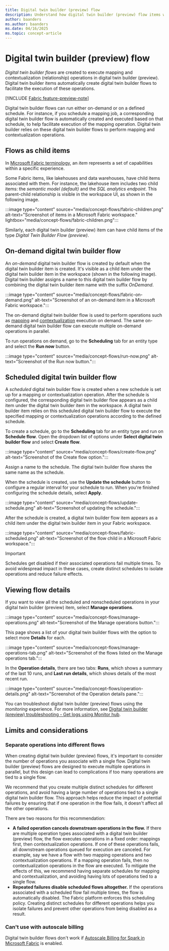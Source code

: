 ```yaml
---
title: Digital twin builder (preview) flow
description: Understand how digital twin builder (preview) flow items work.
author: baanders
ms.author: baanders
ms.date: 04/16/2025
ms.topic: concept-article
---
```


# Digital twin builder (preview) flow

*Digital twin builder flows* are created to execute mapping and contextualization (relationship) operations in digital twin builder (preview). Digital twin builder items automatically create digital twin builder flows to facilitate the execution of these operations.

[!INCLUDE [Fabric feature-preview-note](../../includes/feature-preview-note.md)]

Digital twin builder flows can run either on-demand or on a defined schedule. For instance, if you schedule a mapping job, a corresponding digital twin builder flow is automatically created and executed based on that schedule, to help facilitate execution of the mapping operation. Digital twin builder relies on these digital twin builder flows to perform mapping and contextualization operations.

## Flows as child items

In [Microsoft Fabric terminology](../../fundamentals/fabric-terminology.md), an *item* represents a set of capabilities within a specific experience.

Some Fabric items, like lakehouses and data warehouses, have child items associated with them. For instance, the lakehouse item includes two child items: the *semantic model (default)* and the *SQL analytics endpoint*. This parent-child relationship is visible in the workspace UI, as shown in the following image.

:::image type="content" source="media/concept-flows/fabric-children.png" alt-text="Screenshot of items in a Microsoft Fabric workspace." lightbox="media/concept-flows/fabric-children.png":::

Similarly, each digital twin builder (preview) item can have child items of the type *Digital Twin Builder Flow (preview)*. 

## On-demand digital twin builder flow

An *on-demand* digital twin builder flow is created by default when the digital twin builder item is created. It's visible as a child item under the digital twin builder item in the workspace (shown in the following image). Digital twin builder assigns a name to this digital twin builder flow by combining the digital twin builder item name with the suffix *OnDemand*.

:::image type="content" source="media/concept-flows/fabric-on-demand.png" alt-text="Screenshot of an on-demand item in a Microsoft Fabric workspace.":::

The on-demand digital twin builder flow is used to perform operations such as [mapping](concept-mapping.md) and [contextualization](model-perform-contextualization.md) execution on demand. The same on-demand digital twin builder flow can execute multiple on-demand operations in parallel.

To run operations on demand, go to the **Scheduling** tab for an entity type and select the **Run now** button.

:::image type="content" source="media/concept-flows/run-now.png" alt-text="Screenshot of the Run now button.":::

## Scheduled digital twin builder flow

A *scheduled* digital twin builder flow is created when a new schedule is set up for a mapping or contextualization operation. After the schedule is configured, the corresponding digital twin builder flow appears as a child item under the digital twin builder item in the workspace. A digital twin builder item relies on this scheduled digital twin builder flow to execute the specified mapping or contextualization operations according to the defined schedule.

To create a schedule, go to the **Scheduling** tab for an entity type and run on **Schedule flow**. Open the dropdown list of options under **Select digital twin builder flow** and select **Create flow**.

:::image type="content" source="media/concept-flows/create-flow.png" alt-text="Screenshot of the Create flow option.":::
 
Assign a name to the schedule. The digital twin builder flow shares the same name as the schedule.

When the schedule is created, use the **Update the schedule** button to configure a regular interval for your schedule to run. When you're finished configuring the schedule details, select **Apply**.

:::image type="content" source="media/concept-flows/update-schedule.png" alt-text="Screenshot of updating the schedule.":::

After the schedule is created, a digital twin builder flow item appears as a child item under the digital twin builder item in your Fabric workspace.

:::image type="content" source="media/concept-flows/fabric-scheduled.png" alt-text="Screenshot of the flow child in a Microsoft Fabric workspace.":::

>[!IMPORTANT]
>Schedules get disabled if their associated operations fail multiple times. To avoid widespread impact in these cases, create distinct schedules to isolate operations and reduce failure effects.

## Viewing flow details

If you want to view all the scheduled and nonscheduled operations in your digital twin builder (preview) item, select **Manage operations**.

:::image type="content" source="media/concept-flows/manage-operations.png" alt-text="Screenshot of the Manage operations button.":::

This page shows a list of your digital twin builder flows with the option to select more **Details** for each.

:::image type="content" source="media/concept-flows/manage-operations-tab.png" alt-text="Screenshot of the flows listed on the Manage operations tab.":::

In the **Operation details**, there are two tabs: **Runs**, which shows a summary of the last 10 runs, and **Last run details**, which shows details of the most recent run.

:::image type="content" source="media/concept-flows/operation-details.png" alt-text="Screenshot of the Operation details pane.":::

You can troubleshoot digital twin builder (preview) flows using the *monitoring* experience. For more information, see [Digital twin builder (preview) troubleshooting - Get logs using Monitor hub](resources-troubleshooting.md#get-logs-using-monitor-hub).

## Limits and considerations

### Separate operations into different flows

When creating digital twin builder (preview) flows, it's important to consider the number of operations you associate with a single flow. Digital twin builder (preview) flows are designed to execute multiple operations in parallel, but this design can lead to complications if too many operations are tied to a single flow.

We recommend that you create multiple distinct schedules for different operations, and avoid having a large number of operations tied to a single digital twin builder flow. This approach helps reduce the impact of potential failures by ensuring that if one operation in the flow fails, it doesn't affect all the other operations.

There are two reasons for this recommendation:

* **A failed operation cancels downstream operations in the flow.** If there are multiple operation types associated with a digital twin builder (preview) flow, the flow executes operations in a fixed order: mappings first, then contextualization operations. If one of these operations fails, all downstream operations queued for execution are canceled. For example, say we have a flow with two mapping operations and two contextualization operations. If a mapping operation fails, then no contextualization operations in the flow are executed. To mitigate the effects of this, we recommend having separate schedules for mapping and contextualization, and avoiding having lots of operations tied to a single flow.
* **Repeated failures disable scheduled flows altogether.** If the operations associated with a scheduled flow fail multiple times, the flow is automatically disabled. The Fabric platform enforces this scheduling policy. Creating distinct schedules for different operations helps you isolate failures and prevent other operations from being disabled as a result.

### Can't use with autoscale billing

Digital twin builder flows don't work if [Autoscale Billing for Spark in Microsoft Fabric](../../data-engineering/autoscale-billing-for-spark-overview.md) is enabled.